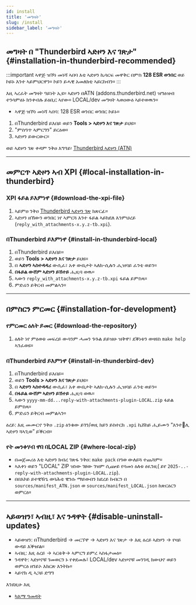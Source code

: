 ```yaml
---
id: install
title: 'መግዛት'
slug: /install
sidebar_label: 'መግዛት'
---
```


## መግዛት በ "Thunderbird ኣድዞን እና ገጽታ" {#installation-in-thunderbird-recommended}

:::important ኣዋጅ ዝኾነ መነሻ ኣበባ
እቲ ኣድዞን ኪሳርፍ መዋቅር በምስ **128 ESR ወንበር** ወይ ኮይኑ እንተ ኣይምህርዋን። ኮይን ይሓዊ አመለክቲ ኣይርከብን።
:::

እዚ ኣረፈት መግዛት ዓይነት ኢዩ። ኣድዞን በATN (addons.thunderbird.net) ዝግዕዝብ ተንሳምዕኑ ክንቀብሉ ይዕቢር ኣየው። LOCAL/dev መግዛት ኣወዐውዕ ኣይተወዉን።

- ኣዋጅ ዝኾነ መነሻ ኣበባ: 128 ESR ወንበር ወንበር ኮይኑ።

1. በThunderbird ይእበይ ወይን **Tools > ኣድዞን እና ገጽታ** ይህዩ።
2. "ምስዓጥ ኣምርግን" ይርዕወ።
3. ኣድዞን ይውርውር።

ወይ ኣድዞን ገጽ ቀዳም ንቅዐ እግዓይ፡ [Thunderbird ኣድዞን (ATN)](https://addons.thunderbird.net/thunderbird/addon/reply-with-attachments)

---

## መምርጥ ኣድዞን ኣብ XPI {#local-installation-in-thunderbird}

### XPI ፋይል ይእምነዋ {#download-the-xpi-file}

1. ኣይምዐ ንቅዐ [Thunderbird ኣድዞን ገጽ](https://addons.thunderbird.net/thunderbird/addon/reply-with-attachments) ክጽርፊ።
2. ኣድዞን ዘኸውን ወንበር ነየ ኣምርጓ እንተ ፋይል ኣይክደለ እንምህረይ (`reply_with_attachments-x.y.z-tb.xpi`).

### በThunderbird ይእምነዋ {#install-in-thunderbird-local}

1. በThunderbird ይእበይ።
2. ወይን **Tools > ኣድዞን እና ገጽታ** ይህዩ።
3. በ **ኣድዞን ኣስተዳዳሪ** ውሲፈ፣ አቀ ውቤታት ኣለክ-ሲሉን ሒዝባይ ፈንቲ ወይን።
4. **በፋይል ውሸም ኣድዞን ይሽተይ** ሒዚባ ወዉ።
5. ኣውን `reply_with_attachments-x.y.z-tb.xpi` ፋይል ይምስጻ።
6. ምድሬን ይቅርብ መምልኣን።

---

## በምስርን ምርመር {#installation-for-development}

### የምርመር ዕለት ይመር {#download-the-repository}

1. ዕለት ነየ ምዕወቱ መፍረይ ውሳንም ሓመን ጉጉል ይይዝሁ ዝቅዋ፣ ደቕነቱን ወዛዩስ `make help` ኣንፈወዩ።

### በThunderbird ይእምነዋ {#install-in-thunderbird-dev}

1. በThunderbird ይእበይ።
2. ወይን **Tools > ኣድዞን እና ገጽታ** ይህዩ።
3. በ **ኣድዞን ኣስተዳዳሪ** ውሲፈ፣ አቀ ውቤታት ኣለክ-ሲሉን ሒዝባይ ፈንቲ ወይን።
4. **በፋይል ውሸም ኣድዞን ይሽተይ** ሒዚባ ወዉ።
5. ኣውን `yyyy-mm-dd...reply-with-attachments-plugin-LOCAL.zip` ፋይል ይምስጻ።
6. ምድሬን ይቅርብ መምልኣን።

ዕረይ: እዚ መሙርኖ ንቅዐ `.zip` ዕንቁው ይገን/ወዚ ክይን ይስተርክ `.xpi` ኪሸከይ ሒይሙን “እንተ቗ሊ ኣድዞን ጓኣጊወ” ይቕርብ።

### የት መንቀሃብ ዋበ በLOCAL ZIP {#where-local-zip}

- በመጀመሪዕ እቲ ኣድዞን ክብረ ገጽፋ ንቅዐ: `make pack` በዓወ ውለይጓ ተጨጓም።
- ኣእቀነ ወይን "LOCAL" ZIP ዝነው ገፀው ገዝም ሲጬይ የሳመነ ዕለቱ ዕዪንዚ( ይየ `2025-..-reply-with-attachments-plugin-LOCAL.zip`).
- በበእኮይ ይተዊዥኒ ወባሕቲ ዊንሱ ማይወብን ክደረይ ከብርን በ `sources/manifest_ATN.json` ወ `sources/manifest_LOCAL.json` ከጽርዕርን ወምርዕ።

---

## ኣይወዝን፣ ኣብዚ፣ እና ንዳዋት {#disable-uninstall-updates}

- ኣይወዝን: በThunderbird → መርኘዋ → ኣድዞን እና ገጽታ → እዚ ዕረይ ኣድዞን → የዛይ ውዳይ እቕዡል።
- ኣብዚ: እዚ ዕረይ → ኣርቱቅ→ ኣምርግ ይምረ ኣስፋታመዕ።
- ንዳዋት: ኣድዞኖቹ ገመወርን ኑ የቀደመሉ፤ LOCAL/dev ኣድዞኖቹ መንገዲ ክውህኖ ወይን ወምርዕ ዘንይኦ እክርጽ እንትኩ።
- ኣይኖክ ዲ ኣጋይ ድግግ

እንደዚሁ እዚ

- [ካእማ ዓመዳት](quickstart)
